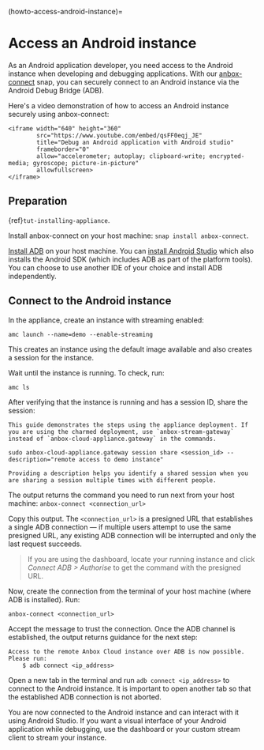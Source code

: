 (howto-access-android-instance)=
# Access an Android instance

As an Android application developer, you need access to the Android instance when developing and debugging applications. With our [anbox-connect](https://snapcraft.io/anbox-connect) snap, you can securely connect to an Android instance via the Android Debug Bridge (ADB).

Here's a video demonstration of how to access an Android instance securely using anbox-connect:

```{raw} html
<iframe width="640" height="360"
        src="https://www.youtube.com/embed/qsFF0eqj_JE"
        title="Debug an Android application with Android studio"
        frameborder="0"
        allow="accelerometer; autoplay; clipboard-write; encrypted-media; gyroscope; picture-in-picture"
        allowfullscreen>
</iframe>
```

## Preparation

{ref}`tut-installing-appliance`.

Install anbox-connect on your host machine: `snap install anbox-connect`.

[Install ADB](https://developer.android.com/studio/releases/platform-tools) on your host machine. You can [install Android Studio](https://developer.android.com/studio) which also installs the Android SDK (which includes ADB as part of the platform tools). You can choose to use another IDE of your choice and install ADB independently.

## Connect to the Android instance

In the appliance, create an instance with streaming enabled:

    amc launch --name=demo --enable-streaming

This creates an instance using the default image available and also creates a session for the instance.

Wait until the instance is running. To check, run:

    amc ls

After verifying that the instance is running and has a session ID, share the session:

```{note}
This guide demonstrates the steps using the appliance deployment. If you are using the charmed deployment, use `anbox-stream-gateway` instead of `anbox-cloud-appliance.gateway` in the commands.
```

    sudo anbox-cloud-appliance.gateway session share <session_id> --description="remote access to demo instance"

```{tip}
Providing a description helps you identify a shared session when you are sharing a session multiple times with different people. 
```

The output returns the command you need to run next from your host machine: `anbox-connect <connection_url>`

Copy this output. The `<connection_url>` is a presigned URL that establishes a single ADB connection — if multiple users attempt to use the same presigned URL, any existing ADB connection will be interrupted and only the last request succeeds.

> If you are using the dashboard, locate your running instance and click *Connect ADB > Authorise* to get the command with the presigned URL.

Now, create the connection from the terminal of your host machine (where ADB is installed). Run:

    anbox-connect <connection_url>

Accept the message to trust the connection. Once the ADB channel is established, the output returns guidance for the next step:

    Access to the remote Anbox Cloud instance over ADB is now possible. Please run:
        $ adb connect <ip_address>

Open a new tab in the terminal and run `adb connect <ip_address>` to connect to the Android instance. It is important to open another tab so that the established ADB connection is not aborted.

You are now connected to the Android instance and can interact with it using Android Studio. If you want a visual interface of your Android application while debugging, use the dashboard or your custom stream client to stream your instance.
